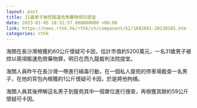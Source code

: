 ```yaml
---
layout: post
title: 31歲男子被控販運危險藥物明日提堂
date: 2023-01-05 18:52:57.000000000 +08:00
link: https://news.rthk.hk/rthk/ch/component/k2/1682681-20230105.htm
categories: rthk
---
```


海關在長沙灣檢獲約60公斤懷疑可卡因，估計市值約5200萬元，一名31歲男子被控以兩項販運危險藥物罪，明日在西九龍裁判法院提堂。

海關人員昨午在長沙灣一帶進行緝毒行動，在一個私人屋苑的停車場截查一名男子，在他的背包內檢獲約1公斤懷疑可卡因，於是將他拘捕。

海關人員其後押解這名男子到屋苑其中一個單位進行搜查，再檢獲其餘約59公斤懷疑可卡因。
